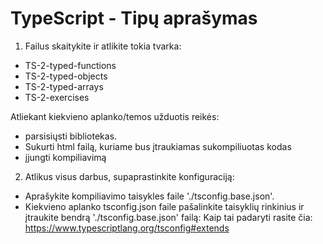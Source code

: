 # TypeScript - Tipų aprašymas

1. Failus skaitykite ir atlikite tokia tvarka:
  * TS-2-typed-functions
  * TS-2-typed-objects
  * TS-2-typed-arrays
  * TS-2-exercises

  Atliekant kiekvieno aplanko/temos užduotis reikės:
   * parsisiųsti bibliotekas.
   * Sukurti html failą, kuriame bus įtraukiamas sukompiliuotas kodas
   * įjungti kompiliavimą

2. Atlikus visus darbus, supaprastinkite konfiguraciją:
  * Aprašykite kompiliavimo taisykles faile './tsconfig.base.json'.
  * Kiekvieno aplanko tsconfig.json faile pašalinkite taisyklių rinkinius ir įtraukite bendrą './tsconfig.base.json' failą:
    Kaip tai padaryti rasite čia:
    https://www.typescriptlang.org/tsconfig#extends
